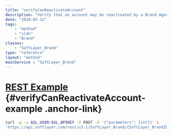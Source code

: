 ```yaml
---
title: "verifyCanReactivateAccount"
description: "Verify that an account may be reactivated by a Brand Agent.  Anything that would disqualify the account from being reactivated will cause an exception to be raised. "
date: "2018-02-12"
tags:
    - "method"
    - "sldn"
    - "Brand"
classes:
    - "SoftLayer_Brand"
type: "reference"
layout: "method"
mainService : "SoftLayer_Brand"
---
```


# [REST Example](#verifyCanReactivateAccount-example) <a href="/article/rest/"><i class="fas fa-question"></i></a> {#verifyCanReactivateAccount-example .anchor-link} 
```bash
curl -g -u $SL_USER:$SL_APIKEY -X POST -d '{"parameters": [int]}' \
'https://api.softlayer.com/rest/v3.1/SoftLayer_Brand/{SoftLayer_BrandID}/verifyCanReactivateAccount'
```
